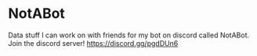 # NotABot
Data stuff I can work on with friends for my bot on discord called NotABot. Join the discord server! https://discord.gg/pgdDUn6
